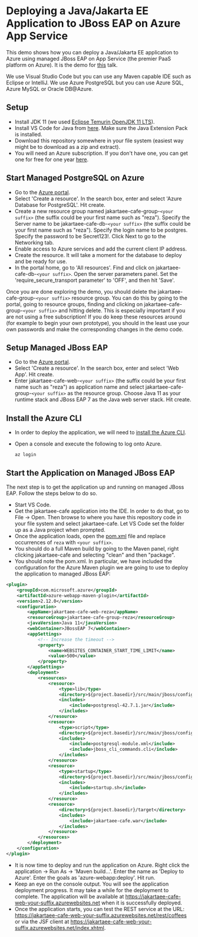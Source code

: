 # Deploying a Java/Jakarta EE Application to JBoss EAP on Azure App Service
This demo shows how you can deploy a Java/Jakarta EE application to Azure using managed JBoss EAP on App Service (the premier PaaS platform on Azure). It is the demo for [this](https://www.papercall.io/speakers/reza/speaker_talks/260453-hyperscale-jakarta-ee-paas-on-azure) talk.

We use Visual Studio Code but you can use any Maven capable IDE such as Eclipse or IntelliJ. We use Azure PostgreSQL but you can use Azure SQL, Azure MySQL or Oracle DB@Azure.

## Setup
* Install JDK 11 (we used [Eclipse Temurin OpenJDK 11 LTS](https://adoptium.net/?variant=openjdk11)).
* Install VS Code for Java from [here](https://code.visualstudio.com/docs/languages/java). Make sure the Java Extension Pack is installed.
* Download this repository somewhere in your file system (easiest way might be to download as a zip and extract).
* You will need an Azure subscription. If you don't have one, you can get one for free for one year [here](https://azure.microsoft.com/en-us/free).

## Start Managed PostgreSQL on Azure
* Go to the [Azure portal](http://portal.azure.com).
* Select 'Create a resource'. In the search box, enter and select 'Azure Database for PostgreSQL'. Hit create.
* Create a new resource group named jakartaee-cafe-group-`<your suffix>` (the suffix could be your first name such as "reza"). Specify the Server name to be jakartaee-cafe-db-`<your suffix>` (the suffix could be your first name such as "reza"). Specify the login name to be postgres. Specify the password to be Secret123!. Click Next to go to the Networking tab.
* Enable access to Azure services and add the current client IP address.
* Create the resource. It will take a moment for the database to deploy and be ready for use.
* In the portal home, go to 'All resources'. Find and click on jakartaee-cafe-db-`<your suffix>`. Open the server parameters panel. Set the 'require_secure_transport parameter' to 'OFF', and then hit 'Save'.

Once you are done exploring the demo, you should delete the jakartaee-cafe-group-`<your suffix>` resource group. You can do this by going to the portal, going to resource groups, finding and clicking on jakartaee-cafe-group-`<your suffix>` and hitting delete. This is especially important if you are not using a free subscription! If you do keep these resources around (for example to begin your own prototype), you should in the least use your own passwords and make the corresponding changes in the demo code.

## Setup Managed JBoss EAP
* Go to the [Azure portal](http://portal.azure.com).
* Select 'Create a resource'. In the search box, enter and select 'Web App'. Hit create.
* Enter jakartaee-cafe-web-`<your suffix>` (the suffix could be your first name such as "reza") as application name and select jakartaee-cafe-group-`<your suffix>` as the resource group. Choose Java 11 as your runtime stack and JBoss EAP 7 as the Java web server stack. Hit create.

## Install the Azure CLI
* In order to deploy the application, we will need to [install the Azure CLI](https://docs.microsoft.com/en-us/cli/azure/install-azure-cli?view=azure-cli-latest).
* Open a console and execute the following to log onto Azure.

	```
	az login
	```
## Start the Application on Managed JBoss EAP
The next step is to get the application up and running on managed JBoss EAP. Follow the steps below to do so.

* Start VS Code.
* Get the jakartaee-cafe application into the IDE. In order to do that, go to File -> Open. Then browse to where you have this repository code in your file system and select jakartaee-cafe. Let VS Code set the folder up as a Java project when prompted.
* Once the application loads, open the [pom.xml](jakartaee-cafe/pom.xml) file and replace occurrences of `reza` with `<your suffix>`.
* You should do a full Maven build by going to the Maven panel, right clicking jakartaee-cafe and selecting "clean" and then "package".
* You should note the pom.xml. In particular, we have included the configuration for the Azure Maven plugin we are going to use to deploy the application to managed JBoss EAP:

```xml
<plugin>
    <groupId>com.microsoft.azure</groupId>
    <artifactId>azure-webapp-maven-plugin</artifactId>
    <version>2.12.0</version>
    <configuration>
        <appName>jakartaee-cafe-web-reza</appName>
        <resourceGroup>jakartaee-cafe-group-reza</resourceGroup>
        <javaVersion>Java 11</javaVersion>
        <webContainer>JBossEAP 7</webContainer>
        <appSettings>
            <!-- Increase the timeout -->
            <property>
                <name>WEBSITES_CONTAINER_START_TIME_LIMIT</name>
                <value>500</value>
            </property>
        </appSettings>
        <deployment>
            <resources>
                <resource>
                    <type>lib</type>
                    <directory>${project.basedir}/src/main/jboss/config</directory>
                    <includes>
                        <include>postgresql-42.7.1.jar</include>
                    </includes>
                </resource>
                <resource>
                    <type>script</type>
                    <directory>${project.basedir}/src/main/jboss/config</directory>
                    <includes>
                        <include>postgresql-module.xml</include>
                        <include>jboss_cli_commands.cli</include>
                    </includes>
                </resource>
                <resource>
                    <type>startup</type>
                    <directory>${project.basedir}/src/main/jboss/config</directory>
                    <includes>
                        <include>startup.sh</include>
                    </includes>
                </resource>
                <resource>
                    <directory>${project.basedir}/target</directory>
                    <includes>
                        <include>jakartaee-cafe.war</include>
                    </includes>
                </resource>
            </resources>
        </deployment>
    </configuration>
</plugin>
```

* It is now time to deploy and run the application on Azure. Right click the application -> Run As -> 'Maven build...'. Enter the name as 'Deploy to Azure'. Enter the goals as 'azure-webapp:deploy'. Hit run.
* Keep an eye on the console output. You will see the application deployment progress. It may take a while for the deployment to complete. The application will be available at https://jakartaee-cafe-web-your-suffix.azurewebsites.net when it is successfully deployed.
* Once the application starts, you can test the REST service at the URL: https://jakartaee-cafe-web-your-suffix.azurewebsites.net/rest/coffees or via the JSF client at https://jakartaee-cafe-web-your-suffix.azurewebsites.net/index.xhtml.
